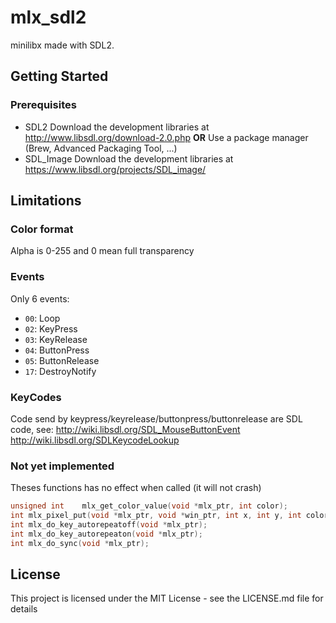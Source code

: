 # mlx_sdl2
minilibx made with SDL2.
## Getting Started
### Prerequisites
 * SDL2
Download the development libraries at http://www.libsdl.org/download-2.0.php
**OR**
Use a package manager (Brew, Advanced Packaging Tool, ...)
 * SDL_Image
 Download the development libraries at https://www.libsdl.org/projects/SDL_image/

## Limitations
### Color format
Alpha is 0-255 and 0 mean full transparency
### Events
Only 6 events:
* `00`: Loop
* `02`: KeyPress
* `03`: KeyRelease
* `04`: ButtonPress
* `05`: ButtonRelease
* `17`: DestroyNotify
### KeyCodes
Code send by keypress/keyrelease/buttonpress/buttonrelease are SDL code,
 see:
 http://wiki.libsdl.org/SDL_MouseButtonEvent
 http://wiki.libsdl.org/SDLKeycodeLookup
### Not yet implemented
Theses functions has no effect when called (it will not crash)
```c
unsigned int	mlx_get_color_value(void *mlx_ptr, int color);
int	mlx_pixel_put(void *mlx_ptr, void *win_ptr, int x, int y, int color);
int	mlx_do_key_autorepeatoff(void *mlx_ptr);
int	mlx_do_key_autorepeaton(void *mlx_ptr);
int	mlx_do_sync(void *mlx_ptr);
```
## License
This project is licensed under the MIT License - see the LICENSE.md file for details
